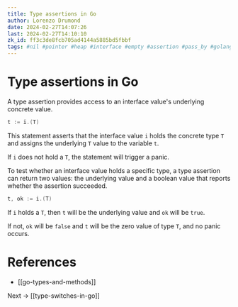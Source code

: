 ```yaml
---
title: Type assertions in Go
author: Lorenzo Drumond
date: 2024-02-27T14:07:26
last: 2024-02-27T14:10:10
zk_id: ff3c3de8fcb705ad4144a5885bd5fbbf
tags: #nil #pointer #heap #interface #empty #assertion #pass_by #golang #value #type #panic #stack #values #reference #methods #for_the_love_of_go #programming
---
```



# Type assertions in Go
A type assertion provides access to an interface value's underlying concrete value.

```go
t := i.(T)
```

This statement asserts that the interface value `i` holds the concrete type `T` and assigns the underlying `T` value to the variable `t`.

If `i` does not hold a `T`, the statement will trigger a panic.

To test whether an interface value holds a specific type, a type assertion can return two values: the underlying value and a boolean value that reports whether the assertion succeeded.

```go
t, ok := i.(T)
```

If `i` holds a `T`, then `t` will be the underlying value and `ok` will be `true`.

If not, `ok` will be `false` and `t` will be the zero value of type `T`, and no panic occurs.

# References
- [[go-types-and-methods]]

Next -> [[type-switches-in-go]]
